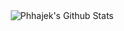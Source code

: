 <div align="center">

<img align="center" src="https://github-readme-stats.vercel.app/api?username=phhajek&include_all_commits=true&count_private=true&show_icons=true&line_height=20&title_color=7A7ADB&icon_color=2234AE&text_color=D3D3D3&bg_color=0,000000,130F40" alt="Phhajek's Github Stats">

</div>
